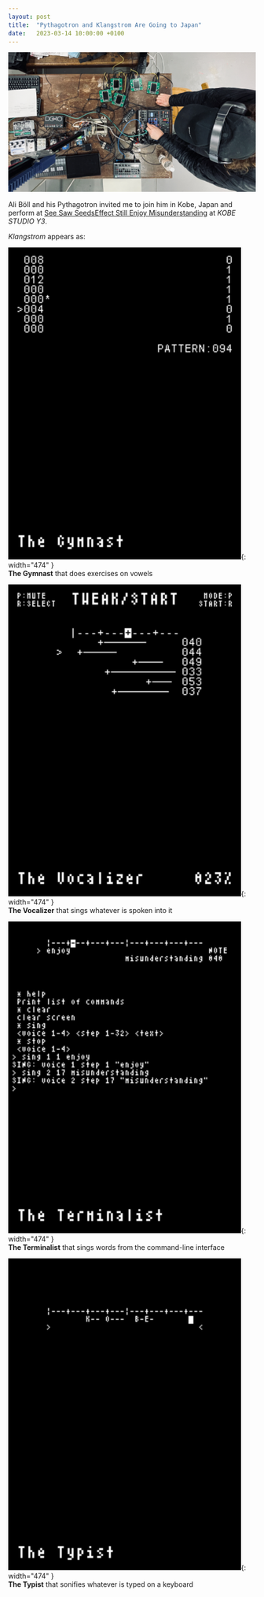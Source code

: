 ```yaml
---
layout: post
title:  "Pythagotron and Klangstrom Are Going to Japan"
date:   2023-03-14 10:00:00 +0100
---
```


![2023-03-14-pythagotron_and_klangstrom_are_going_to_japan](/assets/2023-03-14-pythagotron_and_klangstrom_are_going_to_japan.jpg)

Ali Böll and his Pythagotron invited me to join him in Kobe, Japan and perform at [See Saw SeedsEffect Still Enjoy Misunderstanding](https://cap-kobe.com/kobe-studio-y3/blog/2023/02/15/see-saw-seeds-bremen2023/) at *KOBE STUDIO Y3*.

*Klangstrom* appears as:

![The Gymnast](/assets/2023-03-14-TheGymnast.png){: width="474" }    
**The Gymnast** that does exercises on vowels

![The Vocalizer](/assets/2023-03-14-TheVocalizer.png){: width="474" }    
**The Vocalizer** that sings whatever is spoken into it

![The Terminalist](/assets/2023-03-14-TheTerminalist.png){: width="474" }    
**The Terminalist** that sings words from the command-line interface

![The Typist](/assets/2023-03-14-TheTypist.png){: width="474" }    
**The Typist** that sonifies whatever is typed on a keyboard
